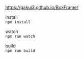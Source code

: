 https://gakui3.github.io/BoxFrame/


install  
`npm install`  
  
watch  
`npm run watch`  

build  
`npm run build`  
